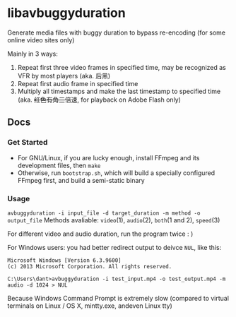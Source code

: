 libavbuggyduration
==================

Generate media files with buggy duration to bypass re-encoding (for some online video sites only)

Mainly in 3 ways:

1.  Repeat first three video frames in specified time, may be recognized as VFR by most players (aka. 后黑)
2.  Repeat first audio frame in specified time
3.  Multiply all timestamps and make the last timestamp to specified time (aka. ~~红色有角三~~倍速, for playback on Adobe Flash only)

Docs
------

### Get Started
* For GNU/Linux, if you are lucky enough, install FFmpeg and its development files, then `make`
* Otherwise, run `bootstrap.sh`, which will build a specially configured FFmpeg first, and build a semi-static binary

### Usage
`avbuggyduration -i input_file -d target_duration -m method -o output_file`
Methods avaliable: `video`(1), `audio`(2), `both`(1 and 2), `speed`(3)

For different video and audio duration, run the program twice : )

For Windows users: you had better redirect output to deivce `NUL`, like this:

    Microsoft Windows [Version 6.3.9600]
    (c) 2013 Microsoft Corporation. All rights reserved.
     
    C:\Users\dant>avbuggyduration -i test_input.mp4 -o test_output.mp4 -m audio -d 1024 > NUL

Because Windows Command Prompt is extremely slow (compared to virtual terminals on Linux / OS X, mintty.exe, andeven Linux tty)
